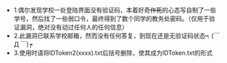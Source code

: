 - 1.偶尔发现学校一处登陆界面没有验证码，本着好奇~~作死~~的心态写自制了一些学号，然后找了一些弱口令，最终得到了数个同学的教务处密码。（仅用于验证漏洞，绝对没有动过任何人的任何信息）
- 2.此漏洞已联系学校邮箱，然而没有任何答复，到现在还是无验证码状态┑(￣Д ￣)┍
- 3.使用时请将IDToken2(xxxx).txt后括号删除，使其成为IDToken.txt的形式
